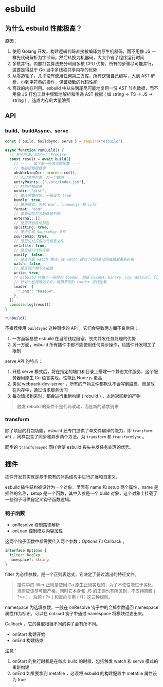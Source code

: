 # esbuild

## 为什么 esbuild 性能极高？

原因：

1. 使用 Golang 开发。构建逻辑代码直接被编译为原生机器码，而不用像 JS 一样先代码解析为字节码，然后转换为机器码，大大节省了程序运行时间
1. 多核并行。内部打包算法充分利用多核 CPU 优势，所有的步骤尽可能并行，这要是得益于 Go 当中多线程共享内存的优势
1. 从零造轮子。几乎没有使用任何第三方库，所有逻辑自己编写，大到 AST 解析，小到字符串的操作，保证极致的代码性能
1. 高效的内存利用。esbuild 中从头到尾尽可能地复用一份 AST 节点数据，而不用像 JS 打包工具中频繁地解析和传递 AST 数据 ( 如 string -> TS -> JS -> string ) ，造成内存的大量浪费

## API

### build、buildAsync、serve

```ts
const { build, buildSync, serve } = require("esbuild")

async function runBuild() {
  // 异步方法，返回一个 Promise
  const result = await build({
    // ----  如下是一些常见的配置  ---
    // 当前项目根目录
    absWorkingDir: process.cwd(),
    // 入口文件列表，为一个数组
    entryPoints: ["./src/index.jsx"],
    // 打包产物目录
    outdir: "dist",
    // 是否需要打包，一般设为 true
    bundle: true,
    // 模块格式，包括`esm`、`commonjs`和`iife`
    format: "esm",
    // 需要排除打包的依赖列表
    external: [],
    // 是否开启自动拆包
    splitting: true,
    // 是否生成 SourceMap 文件
    sourcemap: true,
    // 是否生成打包的元信息文件
    metafile: true,
    // 是否进行代码压缩
    minify: false,
    // 是否开启 watch 模式，在 watch 模式下代码变动则会触发重新打包
    watch: false,
    // 是否将产物写入磁盘
    write: true,
    // Esbuild 内置了一系列的 loader，包括 base64、binary、css、dataurl、file、js(x)、ts(x)、text、json
    // 针对一些特殊的文件，调用不同的 loader 进行加载
    loader: {
      ".png": "base64",
    },
  })
  console.log(result)
}

runBuild()
```

不推荐使用 `buildSync` 这种同步的 API ，它们会导致两方面不良后果：

1. 一方面容易使 esbuild 在当前线程阻塞，丧失并发任务处理的优势
1. 另一方面，esbuild 所有插件中都不能使用任何异步操作，给插件开发增加了限制

serve API 的特点：

1. 开启 serve 模式后，将在指定的端口和目录上搭建一个静态文件服务，这个服务器用原生 Go 语言实现，性能比 Node.js 更高
1. 类似 webpack-dev-server ，所有的产物文件都默认不会写到磁盘，而是放在内存中，通过请求服务访问
1. 每次请求到来时，都会进行重新构建 ( rebuild ) ，永远返回新的产物

> 触发 rebuild 的条件不是代码改动，而是新的请求到来

### transform

除了项目的打包功能，esbuild 还专门提供了单文件编译的能力，即 `transform API` ，同样包含了同步和异步两个方法，为 `transform` 和 `transformSync` 。

同步的 `transformSync` 同样会使 esbuild 丧失并发任务处理的优势。

## 插件

插件开发其实就是基于原有的体系结构中进行扩展和自定义。

esbuild 插件结构被设计为一个对象，里面有 name 和 setup 两个属性，name 是插件的名称，setup 是一个函数，其中入参是一个 build 对象，这个对象上挂载了一些钩子可供自定义钩子函数逻辑。

### 钩子函数

- onResolve 控制路径解析
- onLoad 控制模块内容加载

这两个钩子函数中都需要传入两个参数：Options 和 Callback 。

```ts
interface Options {
  filter: RegExp
  namespace?: string
}
```

filter 为必传参数，是一个正则表达式，它决定了要过滤出的特征文件。

> 插件中的 filter 正则是使用 Go 原生正则实现的，为了不使性能过于劣化，规则应该尽可能严格。同时它本身和 JS 的正则也有所区别，不支持前瞻 ( ?<= ) 、后顾 ( ?= ) 和反向引用 ( \1 ) 这三种规则。

namespace 为选填参数，一般在 onResolve 钩子中的会掉参数返回 namespace 属性作为标识，可以在 onLoad 钩子中通过 namespace 将模块过滤出来。

Callback ，它的类型根据不同的钩子会有所不同。

- onStart 构建开始
- onEnd 构建结束

注意：

1. onStart 的执行时机是在每次 build 的时候，包括触发 watch 和 serve 模式的重新构建
1. onEnd 如果要拿到 metafile ，必须将 esbuild 的构建配置中 metafile 属性设为 true
